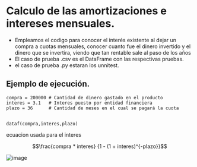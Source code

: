 # Calculo de las amortizaciones e intereses mensuales.

- Empleamos el codigo para conocer el interés existente al dejar un compra a cuotas mensuales, conocer cuanto fue el dinero invertido y el dinero que se invertira, viendo que tan rentable sale al paso de los años
- El caso de prueba .csv es el DataFrame con las respectivas pruebas.
- el caso de prueba .py estaran los unnitest.   
## Ejemplo de ejecución.
    compra = 200000 # Cantidad de dinero gastado en el producto
    interes = 3.1   # Interes puesto por entidad financiera
    plazo = 36      # Cantidad de meses en el cual se pagará la cuota
    
    
    dataf(compra,interes,plazo)

ecuacion usada para el interes 
``` math
\frac{compra * interes} {1 - (1 + interes)^{-plazo}}
```
![image](https://github.com/Luis7123/amortizacion/assets/88041788/f9036d6a-135f-4ec2-92b3-4e363b02949a)

